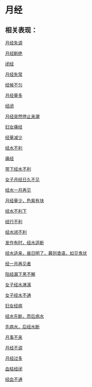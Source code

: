 # 月经## 相关表现：[月经失调](https://www.gmzyjc.com/search/result?wd=月经失调)[月经断绝](https://www.gmzyjc.com/search/result?wd=月经断绝)[闭经](https://www.gmzyjc.com/search/result?wd=闭经)[月经失常](https://www.gmzyjc.com/search/result?wd=月经失常)[经候不匀](https://www.gmzyjc.com/search/result?wd=经候不匀)[月经量多](https://www.gmzyjc.com/search/result?wd=月经量多)[经闭](https://www.gmzyjc.com/search/result?wd=经闭)[月经突然停止来潮](https://www.gmzyjc.com/search/result?wd=月经突然停止来潮)[妇女痛经](https://www.gmzyjc.com/search/result?wd=妇女痛经)[经量减少](https://www.gmzyjc.com/search/result?wd=经量减少)[经水不利](https://www.gmzyjc.com/search/result?wd=经水不利)[痛经](https://www.gmzyjc.com/search/result?wd=痛经)[带下经水不利](https://www.gmzyjc.com/search/result?wd=带下经水不利)[女子月经日久不见](https://www.gmzyjc.com/search/result?wd=女子月经日久不见)[经水一月再见](https://www.gmzyjc.com/search/result?wd=经水一月再见)[月经量少，色紫有块](https://www.gmzyjc.com/search/result?wd=月经量少，色紫有块)[经水不利下](https://www.gmzyjc.com/search/result?wd=经水不利下)[经行不利](https://www.gmzyjc.com/search/result?wd=经行不利)[经水闭不利](https://www.gmzyjc.com/search/result?wd=经水闭不利)[发作有时，经水适断](https://www.gmzyjc.com/search/result?wd=发作有时，经水适断)[经水适来，昼日明了，暮则谵语，如见鬼状](https://www.gmzyjc.com/search/result?wd=经水适来，昼日明了，暮则谵语，如见鬼状)[经一月再见者](https://www.gmzyjc.com/search/result?wd=经一月再见者)[陷经漏下黑不解](https://www.gmzyjc.com/search/result?wd=陷经漏下黑不解)[女子经水淋漓](https://www.gmzyjc.com/search/result?wd=女子经水淋漓)[女子经水不通](https://www.gmzyjc.com/search/result?wd=女子经水不通)[妇女经病](https://www.gmzyjc.com/search/result?wd=妇女经病)[经水先断，而后病水](https://www.gmzyjc.com/search/result?wd=经水先断，而后病水)[先病水，后经水断](https://www.gmzyjc.com/search/result?wd=先病水，后经水断)[月事不来](https://www.gmzyjc.com/search/result?wd=月事不来)[月经不调](https://www.gmzyjc.com/search/result?wd=月经不调)[月经过多](https://www.gmzyjc.com/search/result?wd=月经过多)[血枯经闭](https://www.gmzyjc.com/search/result?wd=血枯经闭)[经血不通](https://www.gmzyjc.com/search/result?wd=经血不通)